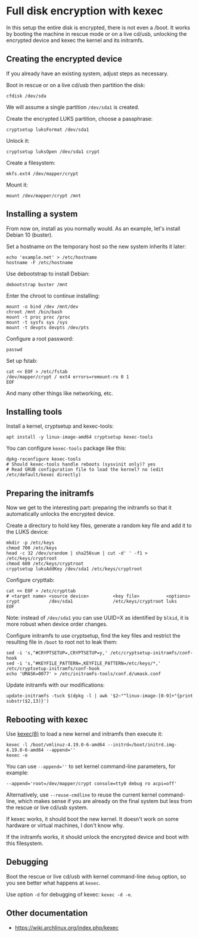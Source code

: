# Full disk encryption with kexec

In this setup the entire disk is encrypted, there is not even a /boot.
It works by booting the machine in rescue mode or on a live cd/usb, unlocking
the encrypted device and kexec the kernel and its initramfs.

## Creating the encrypted device

If you already have an existing system, adjust steps as necessary.

Boot in rescue or on a live cd/usb then partition the disk:

```
cfdisk /dev/sda
```

We will assume a single partition `/dev/sda1` is created.

Create the encrypted LUKS partition, choose a passphrase:

```
cryptsetup luksFormat /dev/sda1
```

Unlock it:

```
cryptsetup luksOpen /dev/sda1 crypt
```

Create a filesystem:

```
mkfs.ext4 /dev/mapper/crypt
```

Mount it:

```
mount /dev/mapper/crypt /mnt
```

## Installing a system

From now on, install as you normally would.
As an example, let's install Debian 10 (buster).

Set a hostname on the temporary host so the new system inherits it later:
```
echo 'example.net' > /etc/hostname
hostname -F /etc/hostname
```

Use debootstrap to install Debian:

```
debootstrap buster /mnt
```

Enter the chroot to continue installing:

```
mount -o bind /dev /mnt/dev
chroot /mnt /bin/bash
mount -t proc proc /proc
mount -t sysfs sys /sys
mount -t devpts devpts /dev/pts
```

Configure a root password:

```
passwd
```

Set up fstab:

```
cat << EOF > /etc/fstab
/dev/mapper/crypt / ext4 errors=remount-ro 0 1
EOF
```

And many other things like networking, etc.

## Installing tools

Install a kernel, cryptsetup and kexec-tools:

```
apt install -y linux-image-amd64 cryptsetup kexec-tools
```

You can configure `kexec-tools` package like this:

```
dpkg-reconfigure kexec-tools
# Should kexec-tools handle reboots (sysvinit only)? yes
# Read GRUB configuration file to load the kernel? no (edit /etc/default/kexec directly)
```

## Preparing the initramfs

Now we get to the interesting part: preparing the initramfs so that it
automatically unlocks the encrypted device.

Create a directory to hold key files, generate a random key file and add it to
the LUKS device:

```
mkdir -p /etc/keys
chmod 700 /etc/keys
head -c 32 /dev/urandom | sha256sum | cut -d' ' -f1 > /etc/keys/cryptroot
chmod 600 /etc/keys/cryptroot
cryptsetup luksAddKey /dev/sda1 /etc/keys/cryptroot
```

Configure crypttab:

```
cat << EOF > /etc/crypttab
# <target name> <source device>         <key file>          <options>
crypt           /dev/sda1               /etc/keys/cryptroot luks
EOF
```

Note: instead of `/dev/sda1` you can use UUID=X as identified by `blkid`, it is
more robust when device order changes.

Configure initramfs to use cryptsetup, find the key files and restrict the
resulting file in `/boot` to root not to leak them:

```
sed -i 's,^#CRYPTSETUP=,CRYPTSETUP=y,' /etc/cryptsetup-initramfs/conf-hook
sed -i 's,^#KEYFILE_PATTERN=,KEYFILE_PATTERN=/etc/keys/*,' /etc/cryptsetup-initramfs/conf-hook
echo 'UMASK=0077' > /etc/initramfs-tools/conf.d/umask.conf
```

Update initramfs with our modifications:

```
update-initramfs -tuck $(dpkg -l | awk '$2~"^linux-image-[0-9]+"{print substr($2,13)}')
```

## Rebooting with kexec

Use [kexec(8)](kexec) to load a new kernel and initramfs then execute it:

[kexec]: https://linux.die.net/man/8/kexec

```
kexec -l /boot/vmlinuz-4.19.0-6-amd64 --initrd=/boot/initrd.img-4.19.0-6-amd64 --append=''
kexec -e
```

You can use `--append=''` to set kernel command-line parameters, for example:

```
--append='root=/dev/mapper/crypt console=tty0 debug ro acpi=off'
```

Alternatively, use `--reuse-cmdline` to reuse the current kernel command-line,
which makes sense if you are already on the final system but less from the
rescue or live cd/usb system.

If kexec works, it should boot the new kernel.
It doesn't work on some hardware or virtual machines, I don't know why.

If the initramfs works, it should unlock the encrypted device and boot with
this filesystem.

## Debugging

Boot the rescue or live cd/usb with kernel command-line `debug` option, so
you see better what happens at `kexec`.

Use option `-d` for debugging of kexec: `kexec -d -e`.

## Other documentation

- <https://wiki.archlinux.org/index.php/kexec>
